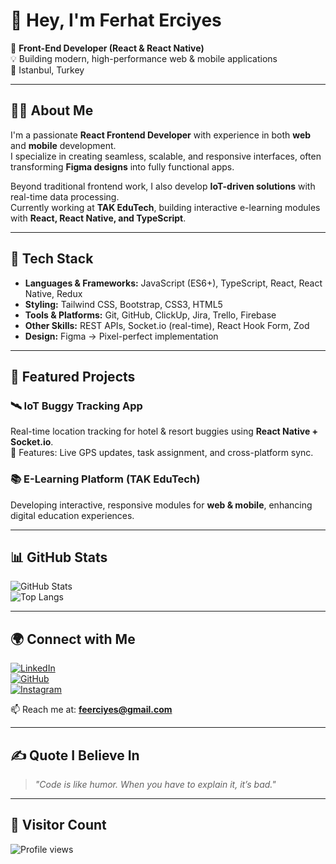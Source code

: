 # 👋 Hey, I'm Ferhat Erciyes  

🚀 **Front-End Developer (React & React Native)**  
💡 Building modern, high-performance web & mobile applications  
📍 Istanbul, Turkey  

---

## 🧑‍💻 About Me  
I'm a passionate **React Frontend Developer** with experience in both **web** and **mobile** development.  
I specialize in creating seamless, scalable, and responsive interfaces, often transforming **Figma designs** into fully functional apps.  

Beyond traditional frontend work, I also develop **IoT-driven solutions** with real-time data processing.  
Currently working at **TAK EduTech**, building interactive e-learning modules with **React, React Native, and TypeScript**.  

---

## 🔧 Tech Stack  

- **Languages & Frameworks:** JavaScript (ES6+), TypeScript, React, React Native, Redux  
- **Styling:** Tailwind CSS, Bootstrap, CSS3, HTML5  
- **Tools & Platforms:** Git, GitHub, ClickUp, Jira, Trello, Firebase  
- **Other Skills:** REST APIs, Socket.io (real-time), React Hook Form, Zod  
- **Design:** Figma → Pixel-perfect implementation  

---

## 🚀 Featured Projects  

### 🛰️ **IoT Buggy Tracking App**  
Real-time location tracking for hotel & resort buggies using **React Native + Socket.io**.  
🔹 Features: Live GPS updates, task assignment, and cross-platform sync.  

### 📚 **E-Learning Platform (TAK EduTech)**  
Developing interactive, responsive modules for **web & mobile**, enhancing digital education experiences.  

---

## 📊 GitHub Stats  

![GitHub Stats](https://github-readme-stats.vercel.app/api?username=ferhaterciyes&show_icons=true&theme=tokyonight&count_private=true)  
![Top Langs](https://github-readme-stats.vercel.app/api/top-langs/?username=ferhaterciyes&layout=compact&theme=tokyonight)  

---

## 🌍 Connect with Me  

[![LinkedIn](https://img.shields.io/badge/LinkedIn-%230077B5.svg?logo=linkedin&logoColor=white)](https://linkedin.com/in/ferhaterciyes)  
[![GitHub](https://img.shields.io/badge/GitHub-171515.svg?logo=github&logoColor=white)](https://github.com/ferhaterciyes)  
[![Instagram](https://img.shields.io/badge/Instagram-%23E4405F.svg?logo=Instagram&logoColor=white)](https://instagram.com/frhteeercys_123)  

📫 Reach me at: **feerciyes@gmail.com**

---

## ✍️ Quote I Believe In  

> *"Code is like humor. When you have to explain it, it’s bad."*  

---

## 👀 Visitor Count  

![Profile views](https://komarev.com/ghpvc/?username=ferhaterciyes&label=Profile%20Views&color=blue&style=flat)

